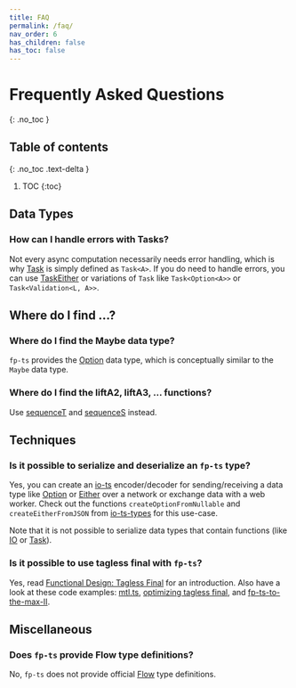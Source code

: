 ```yaml
---
title: FAQ
permalink: /faq/
nav_order: 6
has_children: false
has_toc: false
---
```


# Frequently Asked Questions
{: .no_toc }

## Table of contents
{: .no_toc .text-delta }

1. TOC
{:toc}

## Data Types

### How can I handle errors with Tasks?

Not every async computation necessarily needs error handling, which is why [Task](../modules/Task.ts) is simply defined as `Task<A>`. If you do need to handle errors, you can use [TaskEither](../modules/TaskEither.ts) or variations of `Task` like `Task<Option<A>>` or `Task<Validation<L, A>>`.

## Where do I find …?

### Where do I find the Maybe data type?

`fp-ts` provides the [Option](../modules/Option.ts) data type, which is conceptually similar to the `Maybe` data type.

### Where do I find the liftA2, liftA3, … functions?

Use [sequenceT](../modules/Apply.ts.html#sequencet-function) and [sequenceS](../modules/Apply.ts.html#sequences-function) instead.

## Techniques

### Is it possible to serialize and deserialize an `fp-ts` type?

Yes, you can create an [io-ts](https://github.com/gcanti/io-ts) encoder/decoder for sending/receiving a data type like [Option](../modules/Option.ts) or [Either](../modules/Either.ts) over a network or exchange data with a web worker. Check out the functions `createOptionFromNullable` and `createEitherFromJSON` from [io-ts-types](https://github.com/gcanti/io-ts-types) for this use-case.

Note that it is not possible to serialize data types that contain functions (like [IO](../modules/IO.ts) or [Task](../modules/Task.ts)).

### Is it possible to use tagless final with `fp-ts`?

Yes, read [Functional Design: Tagless Final](https://dev.to/gcanti/functional-design-tagless-final-332k) for an introduction. Also have a look at these code examples: [mtl.ts](https://github.com/gcanti/fp-ts/blob/master/tutorials/mtl.ts), [optimizing tagless final](https://gist.github.com/gcanti/85bb38c5cf2cd6fb5a1decf7c04624c2), and [fp-ts-to-the-max-II](https://gist.github.com/gcanti/453e5419fbcabe078d933ab21f0df8bf).

## Miscellaneous

### Does `fp-ts` provide Flow type definitions?

No, `fp-ts` does not provide official [Flow](https://flow.org/) type definitions.
